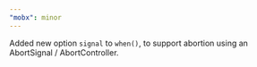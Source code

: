 ```yaml
---
"mobx": minor
---
```


Added new option `signal` to `when()`, to support abortion using an AbortSignal / AbortController.
